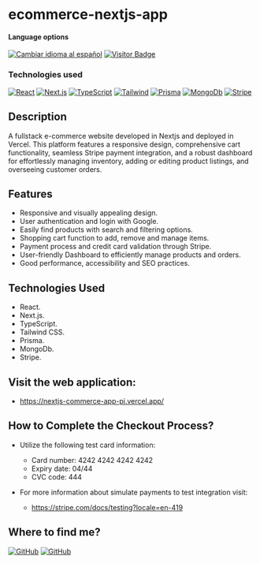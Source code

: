 # ecommerce-nextjs-app

<div>
<h4>Language options</h4>
  <a href="https://github.com/hernanhawryluk/nextjs-commerce-app/blob/main/README.es.md"><img alt="Cambiar idioma al español" src="https://img.shields.io/badge/idioma-español-yellow.svg"></a>
  <a href="#"><img alt="Visitor Badge" src="https://visitor-badge.laobi.icu/badge?page_id=hernanhawryluk.ecommerce-nextjs-app"></a>
</div>
<div>
  <h3>Technologies used</h3>
  <a href="#"><img alt="React" src="https://img.shields.io/badge/React-18.2.0-blue?logo=react"></a>
  <a href="#"><img alt="Next.js" src="https://img.shields.io/badge/Next.js-14.0.3-blue?logo=next.js&logoColor=000"></a>
  <a href="#"><img alt="TypeScript" src="https://img.shields.io/badge/TypeScript-5.2.2-blue?logo=typescript"></a>
  <a href="#"><img alt="Tailwind" src="https://img.shields.io/badge/Tailwind--CSS-3.3.5-blue?logo=tailwindcss"></a>
  <a href="#"><img alt="Prisma" src="https://img.shields.io/badge/Prisma-5.6.0-blue?logo=prisma"></a>
  <a href="#"><img alt="MongoDb" src="https://img.shields.io/badge/MongoDb-7.0-blue?logo=mongodb"></a>
  <a href="#"><img alt="Stripe" src="https://img.shields.io/badge/Stripe-14.5.0-blue?logo=stripe"></a>
</div>

## Description

A fullstack e-commerce website developed in Nextjs and deployed in Vercel. This platform features a responsive design, comprehensive cart functionality, seamless Stripe payment integration, and a robust dashboard for effortlessly managing inventory, adding or editing product listings, and overseeing customer orders.

## Features

- Responsive and visually appealing design.
- User authentication and login with Google.
- Easily find products with search and filtering options.
- Shopping cart function to add, remove and manage items.
- Payment process and credit card validation through Stripe.
- User-friendly Dashboard to efficiently manage products and orders.
- Good performance, accessibility and SEO practices.

## Technologies Used

- React.
- Next.js.
- TypeScript.
- Tailwind CSS.
- Prisma.
- MongoDb.
- Stripe.

## Visit the web application:

- https://nextjs-commerce-app-pi.vercel.app/

## How to Complete the Checkout Process?

- Utilize the following test card information:

  - Card number: 4242 4242 4242 4242
  - Expiry date: 04/44
  - CVC code: 444

- For more information about simulate payments to test integration visit:
  - https://stripe.com/docs/testing?locale=en-419

## Where to find me?

<div>
  <a href="https://github.com/hernanhawryluk"><img alt="GitHub" src="https://img.shields.io/badge/GitHub-grey?style=for-the-badge&logo=github"></a>
  <a href="https://www.linkedin.com/in/hernan-hawryluk"><img alt="GitHub" src="https://img.shields.io/badge/LinkedIn-blue?style=for-the-badge&logo=linkedin"></a>
</div>
